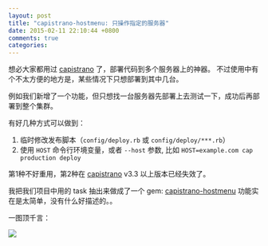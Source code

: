 ```yaml
---
layout: post
title: "capistrano-hostmenu: 只操作指定的服务器"
date: 2015-02-11 22:10:44 +0800
comments: true
categories: 
---
```


想必大家都用过 [capistrano] 了，部署代码到多个服务器上的神器。
不过使用中有个不太方便的地方是，某些情况下只想部署到其中几台。

例如我们新增了一个功能，但只想找一台服务器先部署上去测试一下，成功后再部署到整个集群。

有好几种方式可以做到：

1. 临时修改发布脚本（`config/deploy.rb` 或 `config/deploy/***.rb`）
2. 使用 `HOST` 命令行环境变量，或者 `--host` 参数, 比如 `HOST=example.com cap production deploy`

第1种不好重用，第2种在 [capistrano] v3.3 以上版本已经失效了。

我把我们项目中用的 task 抽出来做成了一个 gem: [capistrano-hostmenu]
功能实在是太简单，没有什么好描述的。。

一图顶千言：

![](https://ruby-china-files.b0.upaiyun.com/photo/2015/fd0dc13527ea01a9c5461ddc2b37638a.png)


[capistrano]: http://capistranorb.com/
[capistrano-hostmenu]: https://github.com/qhwa/capistrano-hostmenu
